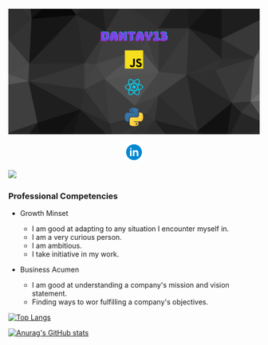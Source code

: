 ![My Great Header](pagebanner.png)

<p align="center">
    <a href="https://www.linkedin.com/in/dannertaylor/" target="_blank" rel="noopener noreferrer"><img height="38" src="icons8-linkedin-circled-48.png"></a>
</p>

<img src="https://visitor-badge.glitch.me/badge?page_id=dantay13.dantay13" width="110px">

### Professional Competencies

- Growth Minset
    - I am good at adapting to any situation I encounter myself in.
    - I am a very curious person.
    - I am ambitious.
    - I take initiative in my work.

- Business Acumen
    - I am good at understanding a company's mission and vision statement.
    - Finding ways to wor fulfilling a company's objectives.

[![Top Langs](https://github-readme-stats.vercel.app/api/top-langs/?username=dantay13&langs_count=10&layout=compact&theme=radical)](https://github.com/dantay13/github-readme-stats)

[![Anurag's GitHub stats](https://github-readme-stats.vercel.app/api?username=dantay13&theme=radical)](https://github.com/anuraghazra/github-readme-stats)

